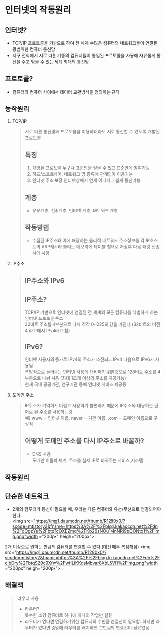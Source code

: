 # 인터넷의 작동원리
## 인터넷?
- TCP/IP 프로토콜을 기반으로 하여 전 세계 수많은 컴퓨터와 네트워크들이 연결된 광범위한 컴퓨터 통신망
- 지구 전역에서 서로 다른 기종의 컴퓨터들이 통일된 프로토콜을 사용해 자유롭게 통신을 주고 받을 수 있는 세계 최대의 통신망

## 프로토콜?
- 컴퓨터와 컴퓨터 사이에서 데이터 교환방식을 정의하는 규칙

## 동작원리
1. TCP/IP 
    >서로 다른 통신망과 프로토콜을 이용하더라도 서로 통신할 수 있도록 개발된 프로토콜
    > ## 특징 
    > 1. 개방된 프로토콜
    >누구나 표준안을 얻을 수 있고 표준안에 참여가능
    >2. 하드/소프트웨어, 네트워크 망 종류에 관계없이 이용가능
    >3. 인터넷 주소 보장
    >인터넷상에서 언제 어디서나 쉽게 통신가능 
    > ## 계층
    >- 응용계층, 전송계층, 인터넷 계층, 네트워크 계층
    > ## 작동방법
    > - 수집된 IP주소와 이에 해당하는 물리적 네트워크 주소정보를 각 IP호스트의 ARP캐시라 불리는 메모리에 테이블 형태로 저장후 다음 패킷 전송시에 사용

2. IP주소 
    > ## IP주소와 IPv6
    > ## IP주소?
    >TCP/IP 기반으로 인터넷에 연결된 전 세계의 모든 컴퓨터를 식별하게 하는 인터넷 프로토콜 주소   
    > 32비트 주소를 4부분으로 나눠 각각 0~225의 값을 가진다 (32비트의 버전 4 라고해서 IPv4라고 함)
    > ## IPv6?
    > 인터넷 사용자의 증가로 IPv4의 주소가 소진되고 IPv4 다음으로 IPv6가 사용됨   
    > 폭발적으로 늘어나는 인터넷 사용에 대비하기 위한것으로
    > 128비트 주소를 4부분으로 나눠 사용 (최대 1조개 이상의 주소를 제공가능)   
    >현재 국내 공공기관, 연구기관 등에 인터넷 서비스 제공중

3. 도메인 주소
    > IP주소가 기억하기 어렵고 사용하기 불편하기 때문에 IP주소와 대응하는 단어로 된 주소를 사용하는것   
    >예) www = 인터넷 이름, naver = 기관 이름, .com = 도메인 이름으로 구성됨
    > ## 어떻게 도메인 주소를 다시 IP주소로 바꿀까?
    > - DNS 사용   
    >   도메인 이름의 체계, 주소를 실제 IP로 바꿔주는 서비스,시스템


    
## 작동원리
 ## 단순한 네트워크
- 2개의 컴푸터가 통신이 필요할 때, 우리는 다른 컴퓨터와 유선/무선으로 연결되어야한다.   
 <img src="https://img1.daumcdn.net/thumb/R1280x0/?scode=mtistory2&fname=https%3A%2F%2Fblog.kakaocdn.net%2Fdn%2FdQgzYe%2FbtqTcQXEZmq%2FKb26sNOu1MnNRI9bQONtx1%2Fimg.png"width ="200px" heigh="200px">

2개 이상으로 원하는 만큼의 컴퓨터를 연결할 수 있다.(대신 매우 복잠해짐)
 <img src="https://img1.daumcdn.net/thumb/R1280x0/?scode=mtistory2&fname=https%3A%2F%2Fblog.kakaocdn.net%2Fdn%2FcibDry%2FbtqS29c9Xfw%2FwflLiKKdsMbvar8XbLSVl1%2Fimg.png"width ="200px" heigh="200px">   

## 해결책
>라우터 사용
>- 라우터?   
>특수한 소형 컴퓨터로 하나에 하나의 작업만 실행   
>- 라우터가 없다면 연결하기위한 컴퓨터의 수만큼 연결선이 필요함.   하지만 라우터가 있다면 중앙에 라우터를 배치하면 그만큼의 연결선이 필요없음
